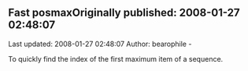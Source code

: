## Fast posmaxOriginally published: 2008-01-27 02:48:07 
Last updated: 2008-01-27 02:48:07 
Author: bearophile - 
 
To quickly find the index of the first maximum item of a sequence.